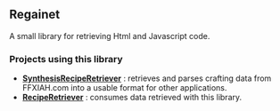 ## Regainet
A small library for retrieving Html and Javascript code. 

### Projects using this library
* **[SynthesisRecipeRetriever](https://github.com/Mykezero/Synthesis-Recipe-Retriever)** : retrieves and parses crafting data from FFXIAH.com into a usable format for other applications. 
* **[RecipeRetriever](http://delvl.ffevo.net/Mykezero/reciperetriever)** : consumes data retrieved with this library. 
